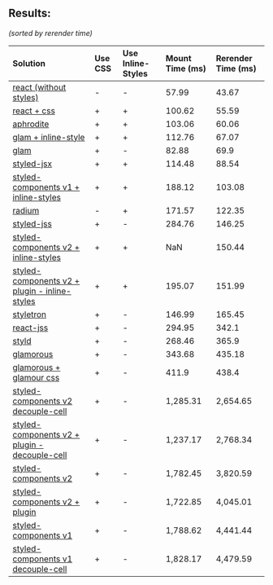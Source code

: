 ## Results:
*(sorted by rerender time)*

Solution | Use CSS | Use Inline-Styles | Mount Time (ms) | Rerender Time (ms)
:--- | :--- | :--- | :--- | :---
[react (without styles)](https://github.com/facebook/react) | - | - | 57.99 | 43.67
[react + css](https://github.com/facebook/react) | + | + | 100.62 | 55.59
[aphrodite](https://github.com/Khan/aphrodite) | + | + | 103.06 | 60.06
[glam + inline-style](https://github.com/threepointone/glam) | + | + | 112.76 | 67.07
[glam](https://github.com/threepointone/glam) | + | - | 82.88 | 69.9
[styled-jsx](https://github.com/zeit/styled-jsx) | + | + | 114.48 | 88.54
[styled-components v1 + inline-styles](https://github.com/styled-components/styled-components) | + | + | 188.12 | 103.08
[radium](https://github.com/FormidableLabs/radium) | - | + | 171.57 | 122.35
[styled-jss](https://github.com/cssinjs/styled-jss) | + | - | 284.76 | 146.25
[styled-components v2 + inline-styles](https://github.com/styled-components/styled-components/tree/v2) | + | + | NaN | 150.44
[styled-components v2 + plugin - inline-styles](https://github.com/styled-components/styled-components/tree/v2) | + | + | 195.07 | 151.99
[styletron](https://github.com/rtsao/styletron) | + | - | 146.99 | 165.45
[react-jss](https://github.com/cssinjs/react-jss) | + | - | 294.95 | 342.1
[styld](https://github.com/lttb/styld) | + | - | 268.46 | 365.9
[glamorous](https://github.com/paypal/glamorous) | + | - | 343.68 | 435.18
[glamorous + glamour css](https://github.com/paypal/glamorous) | + | - | 411.9 | 438.4
[styled-components v2 decouple-cell](https://github.com/styled-components/styled-components/tree/v2) | + | - | 1,285.31 | 2,654.65
[styled-components v2 + plugin - decouple-cell](https://github.com/styled-components/styled-components/tree/v2) | + | - | 1,237.17 | 2,768.34
[styled-components v2](https://github.com/styled-components/styled-components/tree/v2) | + | - | 1,782.45 | 3,820.59
[styled-components v2 + plugin](https://github.com/styled-components/styled-components/tree/v2) | + | - | 1,722.85 | 4,045.01
[styled-components v1](https://github.com/styled-components/styled-components) | + | - | 1,788.62 | 4,441.44
[styled-components v1 decouple-cell](https://github.com/styled-components/styled-components) | + | - | 1,828.17 | 4,479.59
